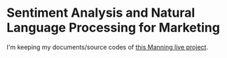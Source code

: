 # Sentiment Analysis and Natural Language Processing for Marketing

I'm keeping my documents/source codes of [this Manning live project](https://www.manning.com/liveproject/sentiment-analysis-and-natural-language-processing-for-marketing).
